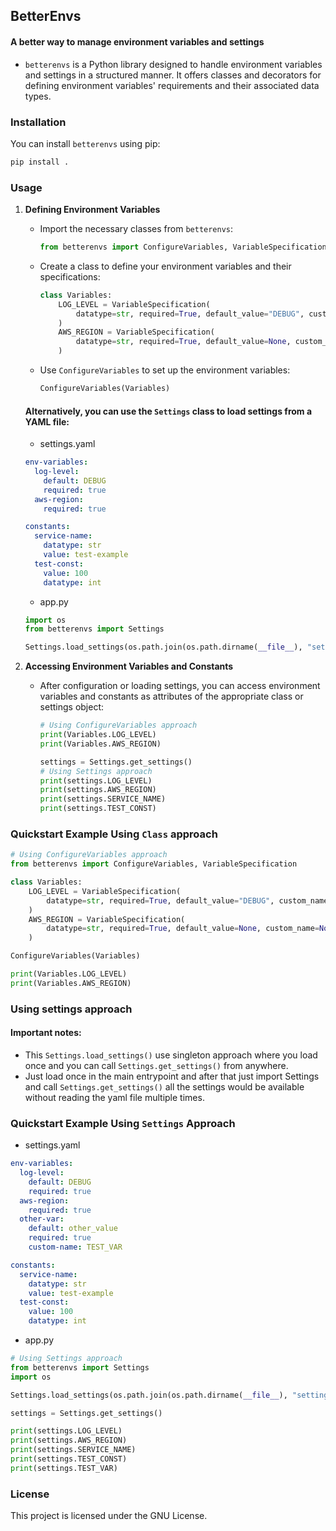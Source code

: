 ## BetterEnvs
#### A better way to manage environment variables and settings

- `betterenvs` is a Python library designed to handle environment variables and settings in a structured manner. It offers classes and decorators for defining environment variables' requirements and their associated data types.

### Installation

You can install `betterenvs` using pip:

```bash
pip install .
```

### Usage

1. **Defining Environment Variables**

   - Import the necessary classes from `betterenvs`:

     ```python
     from betterenvs import ConfigureVariables, VariableSpecification
     ```

   - Create a class to define your environment variables and their specifications:

     ```python
     class Variables:
         LOG_LEVEL = VariableSpecification(
             datatype=str, required=True, default_value="DEBUG", custom_name=None
         )
         AWS_REGION = VariableSpecification(
             datatype=str, required=True, default_value=None, custom_name=None
         )
     ```

   - Use `ConfigureVariables` to set up the environment variables:

     ```python
     ConfigureVariables(Variables)
     ```

   #### Alternatively, you can use the `Settings` class to load settings from a YAML file:
    - settings.yaml
    ```yaml
    env-variables:
      log-level:
        default: DEBUG
        required: true
      aws-region:
        required: true

    constants:
      service-name:
        datatype: str
        value: test-example
      test-const:
        value: 100
        datatype: int

    ```

    - app.py
     ```python
     import os
     from betterenvs import Settings

     Settings.load_settings(os.path.join(os.path.dirname(__file__), "settings.yaml"))
     ```

2. **Accessing Environment Variables and Constants**

   - After configuration or loading settings, you can access environment variables and constants as attributes of the appropriate class or settings object:

     ```python
     # Using ConfigureVariables approach
     print(Variables.LOG_LEVEL)
     print(Variables.AWS_REGION)

     settings = Settings.get_settings()
     # Using Settings approach
     print(settings.LOG_LEVEL)
     print(settings.AWS_REGION)
     print(settings.SERVICE_NAME)
     print(settings.TEST_CONST)
     ```

### Quickstart Example Using `Class` approach



```python
# Using ConfigureVariables approach
from betterenvs import ConfigureVariables, VariableSpecification

class Variables:
    LOG_LEVEL = VariableSpecification(
        datatype=str, required=True, default_value="DEBUG", custom_name=None
    )
    AWS_REGION = VariableSpecification(
        datatype=str, required=True, default_value=None, custom_name=None
    )

ConfigureVariables(Variables)

print(Variables.LOG_LEVEL)
print(Variables.AWS_REGION)
```
### Using settings approach
#### Important notes:

- This `Settings.load_settings()` use singleton approach where you load once and you can call `Settings.get_settings()` from anywhere.
- Just load once in the main entrypoint and after that just import Settings and call `Settings.get_settings()` all the settings would be available without reading the yaml file multiple times.

### Quickstart Example Using `Settings` Approach

- settings.yaml
```yaml
env-variables:
  log-level:
    default: DEBUG
    required: true
  aws-region:
    required: true
  other-var:
    default: other_value
    required: true
    custom-name: TEST_VAR

constants:
  service-name:
    datatype: str
    value: test-example
  test-const:
    value: 100
    datatype: int

```
- app.py
```python
# Using Settings approach
from betterenvs import Settings
import os

Settings.load_settings(os.path.join(os.path.dirname(__file__), "settings.yaml"))

settings = Settings.get_settings()

print(settings.LOG_LEVEL)
print(settings.AWS_REGION)
print(settings.SERVICE_NAME)
print(settings.TEST_CONST)
print(settings.TEST_VAR)
```

### License

This project is licensed under the GNU License.
